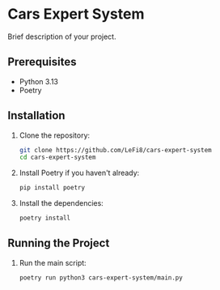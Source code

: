 # Cars Expert System

Brief description of your project.

## Prerequisites

- Python 3.13
- Poetry

## Installation

1. Clone the repository:
    ```sh
    git clone https://github.com/LeFi8/cars-expert-system
    cd cars-expert-system
    ```

2. Install Poetry if you haven't already:
    ```sh
    pip install poetry
    ```

3. Install the dependencies:
    ```sh
    poetry install
    ```

## Running the Project

1. Run the main script:
    ```sh
    poetry run python3 cars-expert-system/main.py
    ```
